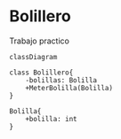 # Bolillero
Trabajo practico 

```mermaid
classDiagram

class Bolillero{
    -bolillas: Bolilla
    +MeterBolilla(Bolilla)
}

Bolilla{
    +bolilla: int
}